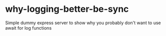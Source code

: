 # why-logging-better-be-sync
Simple dummy express server to show why you probably don't want to use await for log functions
